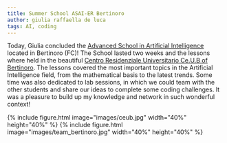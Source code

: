 ```yaml
---
title: Summer School ASAI-ER Bertinoro
author: giulia raffaella de luca
tags: AI, coding
---
```


Today, Giulia concluded the [Advanced School in Artificial Intelligence](https://asai-er.github.io/) located in Bertinoro (FC)!
The School lasted two weeks and the lessons where held in the beautiful [Centro Residenziale Universitario Ce.U.B of Bertinoro](https://www.ceub.it/). The lessons covered the most important topics in the Artificial Intelligence field, from the mathematical basis to the latest trends. Some time was also dedicated to lab sessions, in which we could team with the other students and share our ideas to complete some coding challenges. It was a pleasure to build up my knowledge and network in such wonderful context!

{% include figure.html image="images/ceub.jpg" width="40%" height="40%" %}
{% include figure.html image="images/team_bertinoro.jpg" width="40%" height="40%" %}
